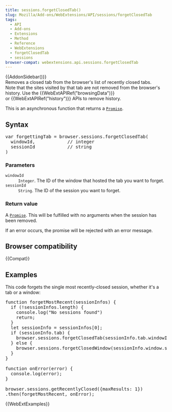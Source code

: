 ```yaml
---
title: sessions.forgetClosedTab()
slug: Mozilla/Add-ons/WebExtensions/API/sessions/forgetClosedTab
tags:
  - API
  - Add-ons
  - Extensions
  - Method
  - Reference
  - WebExtensions
  - forgetClosedTab
  - sessions
browser-compat: webextensions.api.sessions.forgetClosedTab
---
```

<div>{{AddonSidebar()}}</div>

<div>Removes a closed tab from the browser's list of recently closed tabs.</div>


<div>Note that the sites visited by that tab are not removed from the browser's history. Use the {{WebExtAPIRef("browsingData")}} or {{WebExtAPIRef("history")}} APIs to remove history.</div>


<p>This is an asynchronous function that returns a <code><a href="/en-US/docs/Web/JavaScript/Reference/Global_Objects/Promise">Promise</a></code>.</p>

<h2 id="Syntax">Syntax</h2>

<pre class="brush:js">var forgettingTab = browser.sessions.forgetClosedTab(
  windowId,            // integer
  sessionId            // string
)
</pre>

<h3 id="Parameters">Parameters</h3>

<dl>
 <dt><code>windowId</code></dt>
 <dd><code>Integer</code>. The ID of the window that hosted the tab you want to forget.</dd>
 <dt><code>sessionId</code></dt>
 <dd><code>String</code>. The ID of the session you want to forget.</dd>
</dl>

<h3 id="Return_value">Return value</h3>

<p>A <code><a href="/en-US/docs/Web/JavaScript/Reference/Global_Objects/Promise">Promise</a></code>. This will be fulfilled with no arguments when the session has been removed.</p>

<p>If an error occurs, the promise will be rejected with an error message.</p>

<h2 id="Browser_compatibility">Browser compatibility</h2>

<p>{{Compat}}</p>

<h2 id="Examples">Examples</h2>

<p>This code forgets the single most recently-closed session, whether it's a tab or a window:</p>

<pre class="brush: js">function forgetMostRecent(sessionInfos) {
  if (!sessionInfos.length) {
    console.log("No sessions found")
    return;
  }
  let sessionInfo = sessionInfos[0];
  if (sessionInfo.tab) {
    browser.sessions.forgetClosedTab(sessionInfo.tab.windowId, sessionInfo.tab.sessionId);
  } else {
    browser.sessions.forgetClosedWindow(sessionInfo.window.sessionId);
  }
}

function onError(error) {
  console.log(error);
}

browser.sessions.getRecentlyClosed({maxResults: 1})
.then(forgetMostRecent, onError);</pre>

<p>{{WebExtExamples}}</p>
